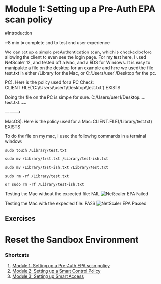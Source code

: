 # Module 1: Setting up a Pre-Auth EPA scan policy

#Introduction

~8 min to complete and to test end user experience

We can set up a simple preAuthentication scan, which is checked before allowing the client to even see the login page. For my test here, I used NetScaler 12, and tested off a Mac, and a RDS for Windows. It is easy to manipulate a file on the desktop for an example and here we used the file test.txt in either /Library for the Mac, or C:/Users/user1/Desktop for the pc.

PC).	Here is the policy used for a PC Check: CLIENT.FILE('C:\\\\Users\\\\user1\\\\Desktop\\\\test.txt') EXISTS

Doing the file on the PC is simple for sure. C:/Users/user1/Desktop..... test.txt......

----->

MacOS).	Here is the policy used for a Mac:
CLIENT.FILE(/Library/test.txt) EXISTS

To do the file on my mac, I used the following commands in a terminal window:

	sudo touch /Library/test.txt

	sudo mv /Library/test.txt /Library/test-ish.txt

	sudo mv /Library/test-ish.txt /Library/test.txt

	sudo rm -rf /Library/test.txt

	or sudo rm -rf /Library/test-ish.txt

Testing the Mac without the expected file: FAIL
![NetScaler EPA Failed](./images/MacPreFail.gif)

Testing the Mac with the expected file: PASS
![NetScaler EPA Passed](./images/MacPrePass.gif)

## Exercises 

# Reset the Sandbox Environment 

### Shortcuts
1. [Module 1: Setting up a Pre-Auth EPA scan policy](../Module1)
2. [Module 2: Setting up a Smart Control Policy](../Module2)
3. [Module 3: Setting up Smart Access](../Module3)